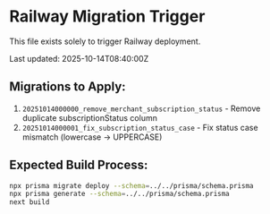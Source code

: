 # Railway Migration Trigger

This file exists solely to trigger Railway deployment.

Last updated: 2025-10-14T08:40:00Z

## Migrations to Apply:
1. `20251014000000_remove_merchant_subscription_status` - Remove duplicate subscriptionStatus column
2. `20251014000001_fix_subscription_status_case` - Fix status case mismatch (lowercase → UPPERCASE)

## Expected Build Process:
```bash
npx prisma migrate deploy --schema=../../prisma/schema.prisma
npx prisma generate --schema=../../prisma/schema.prisma
next build
```

